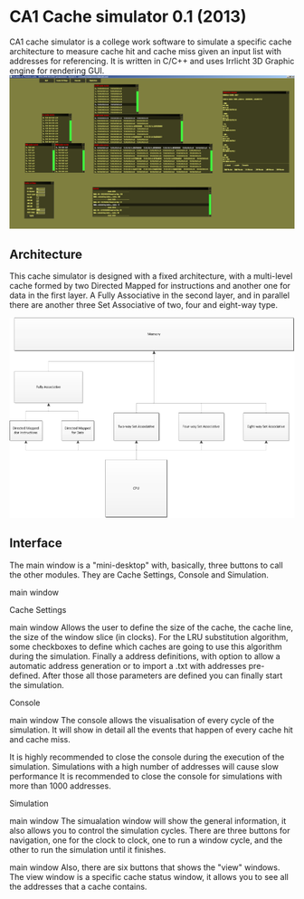 # CA1 Cache simulator 0.1 (2013)
CA1 cache simulator is a college work software to simulate a specific cache architecture to measure cache hit and cache miss given an input list with addresses for referencing. It is written in C/C++ and uses Irrlicht 3D Graphic engine for rendering GUI.
![alt tag](https://github.com/AramisHM/CA1-Cache-Simulator/blob/master/docs/dev-photos/simulador-final.PNG)

## Architecture
This cache simulator is designed with a fixed architecture, with a multi-level cache formed by two Directed Mapped for instructions and another one for data in the first layer. A Fully Associative in the second layer, and in parallel there are another three Set Associative of two, four and eight-way type.

![alt tag](https://github.com/AramisHM/CA1-Cache-Simulator/blob/master/docs/dev-photos/archtecture.png)

## Interface
The main window is a "mini-desktop" with, basically, three buttons to call the other modules. They are Cache Settings, Console and Simulation.

main window 

Cache Settings

main window
Allows the user to define the size of the cache, the cache line, the size of the window slice (in clocks). For the LRU substitution algorithm, some checkboxes to define which caches are going to use this algorithm during the simulation. Finally a address definitions, with option to allow a automatic address generation or to import a .txt with addresses pre-defined. After those all those parameters are defined you can finally start the simulation.



Console

main window
The console allows the visualisation of every cycle of the simulation. It will show in detail all the events that happen of every cache hit and cache miss.

It is highly recommended to close the console during the execution of the simulation. Simulations with a high number of addresses will cause slow performance It is recommended to close the console for simulations with more than 1000 addresses.

Simulation

main window
The simualation window will show the general information, it also allows you to control the simulation cycles. There are three buttons for navigation, one for the clock to clock, one to run a window cycle, and the other to run the simulation until it finishes.


main window
Also, there are six buttons that shows the "view" windows. The view window is a specific cache status window, it allows you to see all the addresses that a cache contains.
